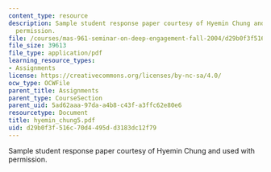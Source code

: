 ```yaml
---
content_type: resource
description: Sample student response paper courtesy of Hyemin Chung and used with
  permission.
file: /courses/mas-961-seminar-on-deep-engagement-fall-2004/d29b0f3f516c70d4495dd3183dc12f79_hyemin_chung5.pdf
file_size: 39613
file_type: application/pdf
learning_resource_types:
- Assignments
license: https://creativecommons.org/licenses/by-nc-sa/4.0/
ocw_type: OCWFile
parent_title: Assignments
parent_type: CourseSection
parent_uid: 5ad62aaa-97da-a4b8-c43f-a3ffc62e80e6
resourcetype: Document
title: hyemin_chung5.pdf
uid: d29b0f3f-516c-70d4-495d-d3183dc12f79
---
```

Sample student response paper courtesy of Hyemin Chung and used with permission.